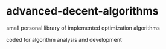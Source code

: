 advanced-decent-algorithms
==========================

small personal library of implemented optimization algorithms

coded for algorithm analysis and development

